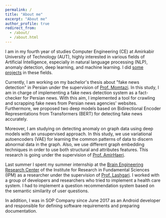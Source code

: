```yaml
---
permalink: /
title: "About me"
excerpt: "About me"
author_profile: true
redirect_from: 
  - /about/
  - /about.html
---
```



I am in my fourth year of studies Computer Engineering (CE) at Amirkabir University of Technology (AUT), highly interested in various fields of Artificial Intelligence, especially in natural language processing (NLP), anomaly detection, deep learning, and machine learning. I did [some projects](https://github.com/mhmdsmdi) in these fields.

Currently, I am working on my bachelor's thesis about "fake news detection" in Persian under the supervision of [Prof. Momtazi](https://aut.ac.ir/cv/2345/Saeede%20Momtazi).
In this study, I am in charge of implementing a fake news detection system as a fact-checker for Persian news. With this aim, I implemented a tool for crawling and scrapping fake news from Persian news agencies' websites. Furthermore, we proposed two deep models based on Bidirectional Encoder Representations from Transformers (BERT) for detecting fake news accurately.

Moreover, I am studying on detecting anomaly on graph data using deep models with an unsupervised approach. In this study, we use variational autoencoders (VAE) for learning the common patterns of data to discern abnormal data in the graph. Also, we use different graph embedding techniques in order to use both structural and attributes features. This research is going under the supervision of [Prof. AmirHaeri](https://ceit.aut.ac.ir/~haeri/).

Last summer I spent my summer internship at the [Brain Engineering Research Center](http://braineng.scs.ipm.ac.ir/) of the Institute for Research in Fundamental Sciences (IPM) as a researcher under the supervision of [Prof. Lashgari](http://www.ipm.ac.ir/personalinfo.jsp?PeopleCode=IP0400047). I worked with a group of developers and researchers who tried to implement a health care system. I had to implement a question recommendation system based on the semantic similarity of user questions.

In addition, I was in SOP Company since June 2017 as an Android developer and responsible for defining software requirements and preparing documentation.

